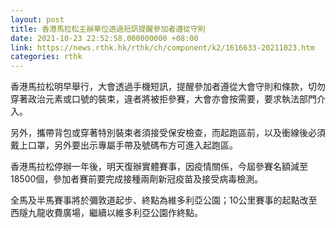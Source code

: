 ```yaml
---
layout: post
title: 香港馬拉松主辦單位透過短訊提醒參加者遵從守則
date: 2021-10-23 22:52:58.000000000 +08:00
link: https://news.rthk.hk/rthk/ch/component/k2/1616633-20211023.htm
categories: rthk
---
```


香港馬拉松明早舉行，大會透過手機短訊，提醒參加者遵從大會守則和條款，切勿穿著政治元素或口號的裝束，違者將被拒參賽，大會亦會按需要，要求執法部門介入。

另外，攜帶背包或穿著特別裝束者須接受保安檢查，而起跑區前，以及衝線後必須戴上口罩，另外要出示專屬手帶及號碼布方可進入起跑區。

香港馬拉松停辦一年後，明天復辦實體賽事，因疫情關係，今屆參賽名額減至18500個，參加者賽前要完成接種兩劑新冠疫苗及接受病毒檢測。

全馬及半馬賽事將於彌敦道起步、終點為維多利亞公園；10公里賽事的起點改至西隧九龍收費廣場，繼續以維多利亞公園作終點。
